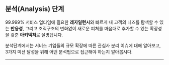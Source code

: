 ## 분석(Analysis) 단계 

99.999% 서비스 업타임에 필요한 **레자일런시**와 빠르게 내 고객의 니즈를 탐색할 수 있는 **반응성**, 그리고 조직구조의 변화없이 새로운 피처를 마음대로 추가할 수 있는 확장성을 갖춘 **아키텍처**로 설명됩니다.
 
분석단계에서는 서비스 기업들의 규모 확장에 따른 관심사 분리 이슈에 대해 알아보고, 3가지 미션 달성을 위해 어떤 분석법으로 접근해야 하는지 알아봅시다.

---
